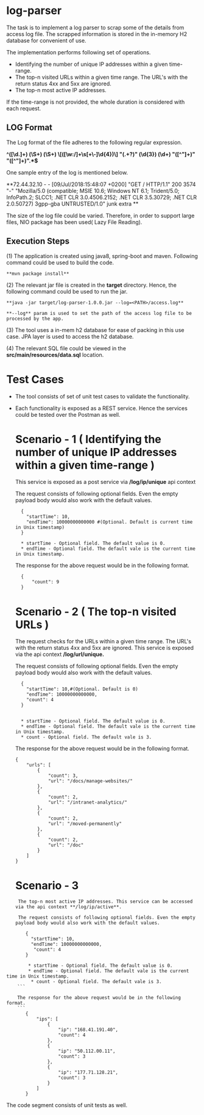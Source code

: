 # log-parser

The task is to implement a log parser to scrap some of the details from access log file.
The scrapped information is stored in the in-memory H2 database for convenient of use.

The implementation performs following set of operations.

* Identifying the number of unique IP addresses within a given time-range. 
* The top-n visited URLs within a given time range. The URL's with the return status 4xx and 5xx are ignored.
* The top-n most active IP addresses. 

If the time-range is not provided, the whole duration is considered with each request.

LOG Format
----------

The Log format of the file adheres to the following regular expression.

**^([\\d.]+) (\\S+) (\\S+) \\[([\\w:/]+\\s[+\\-]\\d{4})\\] "(.+?)" (\\d{3}) (\\d+) "([^"]+)" "([^"]+)".*$**

One sample entry of the log is mentioned below.

**72.44.32.10 - - [09/Jul/2018:15:48:07 +0200] "GET / HTTP/1.1" 200 3574 "-" "Mozilla/5.0 (compatible; MSIE 10.6; Windows NT 6.1; Trident/5.0; InfoPath.2; SLCC1; .NET CLR 3.0.4506.2152; .NET CLR 3.5.30729; .NET CLR 2.0.50727) 3gpp-gba UNTRUSTED/1.0" junk extra **

The size of the log file could be varied. Therefore, in order to support large files, NIO package has been used( Lazy File Reading).

Execution Steps
---------------

(1) The application is created using java8, spring-boot and maven. 
    Following command could be used to build the code.
    
    **mvn package install**
    
(2) The relevant jar file is created in the **target** directory. Hence, the following 
    command could be used to run the jar.
    
    **java -jar target/log-parser-1.0.0.jar --log=<PATH>/access.log**
    
    **--log** param is used to set the path of the access log file to be processed by the app.

(3) The tool uses a in-mem h2 database for ease of packing in this use case. JPA layer is 
    used to access the h2 database.
    
(4) The relevant SQL file could be viewed in the **src/main/resources/data.sql** location. 

Test Cases
==========

* The tool consists of set of unit test cases to validate the functionality.
* Each functionality is exposed as a REST service. Hence the services could be tested over the 
  Postman as well.
  
  Scenario - 1 ( Identifying the number of unique IP addresses within a given time-range )
  ===============
  
  This service is exposed as a post service via  **/log/ip/unique** api context
  
  The request consists of following optional fields. Even the empty payload body would also work with the default values.
  ```
    {
      "startTime": 10, 
      "endTime": 10000000000000 #(Optional. Default is current time in Unix timestamp)
    }
    
    * startTime - Optional field. The default value is 0.
    * endTime - Optional field. The default vale is the current time in Unix timestamp.
  ```
  The response for the above request would be in the following format.
  ```
    {
        "count": 9
    }
  ```
   Scenario - 2 ( The top-n visited URLs )
   ==============
  
   The request checks for the URLs within a given time range. The URL's with the return status 4xx and 5xx are ignored. 
   This service is exposed via the api context **/log/url/unique.**
  
   The request consists of following optional fields. Even the empty payload body would also work with the default values.

  ```
    {
      "startTime": 10,#(Optional. Default is 0)
      "endTime": 10000000000000,
      "count": 4
    }
    
    
    * startTime - Optional field. The default value is 0.
    * endTime - Optional field. The default vale is the current time in Unix timestamp.
    * count - Optional field. The default vale is 3.
  ```
   The response for the above request would be in the following format.
    ```
    {
        "urls": [
            {
                "count": 3,
                "url": "/docs/manage-websites/"
            },
            {
                "count": 2,
                "url": "/intranet-analytics/"
            },
            {
                "count": 2,
                "url": "/moved-permanently"
            },
            {
                "count": 2,
                "url": "/doc"
            }
        ]
    }
    ```
   Scenario - 3
   ==========

       The top-n most active IP addresses. This service can be accessed via the api context **/log/ip/active**.
       
       The request consists of following optional fields. Even the empty payload body would also work with the default values.
```
       {
         "startTime": 10,
         "endTime": 10000000000000,
          "count": 4
       }
       
        * startTime - Optional field. The default value is 0.
        * endTime - Optional field. The default vale is the current time in Unix timestamp.
         * count - Optional field. The default vale is 3.
    ```   
    
    The response for the above request would be in the following format.
    ```
       {
           "ips": [
               {
                   "ip": "168.41.191.40",
                   "count": 4
               },
               {
                   "ip": "50.112.00.11",
                   "count": 3
               },
               {
                   "ip": "177.71.128.21",
                   "count": 3
               }
           ]
       }
```

The code segment consists of unit tests as well.



